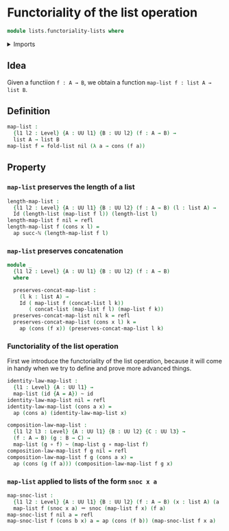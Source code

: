 # Functoriality of the list operation

```agda
module lists.functoriality-lists where
```

<details><summary>Imports</summary>

```agda
open import elementary-number-theory.natural-numbers

open import foundation.functions
open import foundation.homotopies
open import foundation.identity-types
open import foundation.universe-levels

open import lists.concatenation-lists
open import lists.lists
```

</details>

## Idea

Given a functiion `f : A → B`, we obtain a function
`map-list f : list A → list B`.

## Definition

```agda
map-list :
  {l1 l2 : Level} {A : UU l1} {B : UU l2} (f : A → B) →
  list A → list B
map-list f = fold-list nil (λ a → cons (f a))
```

## Property

### `map-list` preserves the length of a list

```agda
length-map-list :
  {l1 l2 : Level} {A : UU l1} {B : UU l2} (f : A → B) (l : list A) →
  Id (length-list (map-list f l)) (length-list l)
length-map-list f nil = refl
length-map-list f (cons x l) =
  ap succ-ℕ (length-map-list f l)
```

### `map-list` preserves concatenation

```agda
module _
  {l1 l2 : Level} {A : UU l1} {B : UU l2} (f : A → B)
  where

  preserves-concat-map-list :
    (l k : list A) →
    Id ( map-list f (concat-list l k))
       ( concat-list (map-list f l) (map-list f k))
  preserves-concat-map-list nil k = refl
  preserves-concat-map-list (cons x l) k =
    ap (cons (f x)) (preserves-concat-map-list l k)
```

### Functoriality of the list operation

First we introduce the functoriality of the list operation, because it will come
in handy when we try to define and prove more advanced things.

```agda
identity-law-map-list :
  {l1 : Level} {A : UU l1} →
  map-list (id {A = A}) ~ id
identity-law-map-list nil = refl
identity-law-map-list (cons a x) =
  ap (cons a) (identity-law-map-list x)

composition-law-map-list :
  {l1 l2 l3 : Level} {A : UU l1} {B : UU l2} {C : UU l3} →
  (f : A → B) (g : B → C) →
  map-list (g ∘ f) ~ (map-list g ∘ map-list f)
composition-law-map-list f g nil = refl
composition-law-map-list f g (cons a x) =
  ap (cons (g (f a))) (composition-law-map-list f g x)
```

### `map-list` applied to lists of the form `snoc x a`

```agda
map-snoc-list :
  {l1 l2 : Level} {A : UU l1} {B : UU l2} (f : A → B) (x : list A) (a : A) →
  map-list f (snoc x a) ＝ snoc (map-list f x) (f a)
map-snoc-list f nil a = refl
map-snoc-list f (cons b x) a = ap (cons (f b)) (map-snoc-list f x a)
```

